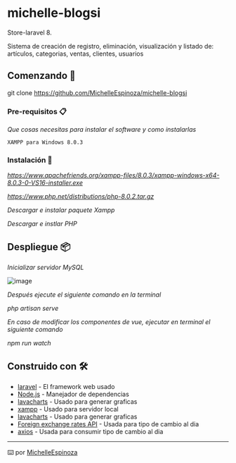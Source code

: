 # michelle-blogsi
Store-laravel 8.

Sistema de creación de registro, eliminación, visualización y listado de: artículos, categorias, ventas, clientes, usuarios 

## Comenzando 🚀

git clone https://github.com/MichelleEspinoza/michelle-blogsi


### Pre-requisitos 📋

_Que cosas necesitas para instalar el software y como instalarlas_

```
XAMPP para Windows 8.0.3
```

### Instalación 🔧

_https://www.apachefriends.org/xampp-files/8.0.3/xampp-windows-x64-8.0.3-0-VS16-installer.exe_

_https://www.php.net/distributions/php-8.0.2.tar.gz_


_Descargar e instalar paquete Xampp_

_Descargar e instlar PHP_

## Despliegue 📦

_Inicializar servidor MySQL_

![image](https://user-images.githubusercontent.com/19162592/113060547-a459b900-9165-11eb-9855-6ec843f4ac22.png)

_Después ejecute el siguiente comando en la terminal_

_php artisan serve_

_En caso de modificar los componentes de vue, ejecutar en  terminal el siguiente comando_

_npm run watch_

## Construido con 🛠️

* [laravel](https://laravel.com/docs/8.x) - El framework web usado
* [Node.js](https://www.npmjs.com/get-npm) - Manejador de dependencias
* [lavacharts](http://lavacharts.com/) - Usado para generar graficas
* [xampp](https://www.apachefriends.org/xampp-files/8.0.3/xampp-windows-x64-8.0.3-0-VS16-installer.exe) - Usado para servidor local
* [lavacharts](http://lavacharts.com/) - Usado para generar graficas
* [Foreign exchange rates API](https://exchangeratesapi.io/) - Usada para tipo de cambio al dia
* [axios](https://www.npmjs.com/package/axios) - Usada para consumir tipo de cambio al dia


---
⌨️ por [MichelleEspinoza](https://github.com/MichelleEspinoza)

